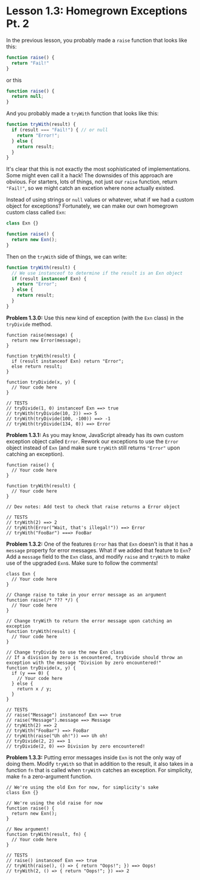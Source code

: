 # Lesson 1.3: Homegrown Exceptions Pt. 2

In the previous lesson, you probably made a `raise` function that looks like this:

```javascript
function raise() {
  return "Fail!"
}
```

or this

```javascript
function raise() {
  return null;
}
```

And you probably made a `tryWith` function that looks like this:

```javascript
function tryWith(result) {
  if (result === "Fail!") { // or null
    return "Error!";
  } else {
    return result;
  }
}
```

It's clear that this is not exactly the most sophisticated of implementations. Some might even call it a hack! The downsides of this approach are obvious. For starters, lots of things, not just our `raise` function, return `"Fail!"`, so we might catch an excetion where none actually existed.

Instead of using strings or `null` values or whatever, what if we had a custom object for exceptions? Fortunately, we can make our own homegrown custom class called `Exn`:

```javascript
class Exn {}

function raise() {
  return new Exn(); 
}
```

Then on the `tryWith` side of things, we can write:

```javascript
function tryWith(result) {
  // We use instanceof to determine if the result is an Exn object
  if (result instanceof Exn) {
    return "Error";
  } else {
    return result;
  }
}
```

**Problem 1.3.0:** Use this new kind of exception (with the `Exn` class) in the `tryDivide` method.

```problem
function raise(message) {
  return new Error(message);
}

function tryWith(result) {
  if (result instanceof Exn) return "Error";
  else return result;
}

function tryDivide(x, y) {
  // Your code here
}

// TESTS
// tryDivide(1, 0) instanceof Exn ==> true
// tryWith(tryDivide(10, 2)) ==> 5
// tryWith(tryDivide(100, -100)) ==> -1
// tryWith(tryDivide(134, 0)) ==> Error
```

**Problem 1.3.1:** As you may know, JavaScript already has its own custom exception object called `Error`. Rework our exceptions to use the `Error` object instead of `Exn` (and make sure `tryWith` still returns `"Error"` upon catching an exception).

```problem
function raise() {
  // Your code here
}

function tryWith(result) {
  // Your code here
}

// Dev notes: Add test to check that raise returns a Error object

// TESTS
// tryWith(2) ==> 2
// tryWith(Error("Wait, that's illegal!")) ==> Error
// tryWith("FooBar") ===> FooBar
```

**Problem 1.3.2:** One of the features `Error` has that `Exn` doesn't is that it has a `message` property for error messages. What if we added that feature to `Exn`? Add a `message` field to the `Exn` class, and modify `raise` and `tryWith` to make use of the upgraded `Exn`s. Make sure to follow the comments!

```problem
class Exn {
  // Your code here
}

// Change raise to take in your error message as an argument
function raise(/* ??? */) {
  // Your code here
}

// Change tryWith to return the error message upon catching an exception
function tryWith(result) {
  // Your code here
}

// Change tryDivide to use the new Exn class
// If a division by zero is encountered, tryDivide should throw an exception with the message "Division by zero encountered!"
function tryDivide(x, y) {
  if (y === 0) {
    // Your code here
  } else {
    return x / y;
  }
}

// TESTS
// raise("Message") instanceof Exn ==> true
// raise("Message").message ==> Message
// tryWith(2) ==> 2
// tryWith("FooBar") ==> FooBar
// tryWith(raise("Uh oh!")) ==> Uh oh!
// tryDivide(2, 2) ==> 1
// tryDivide(2, 0) ==> Division by zero encountered!
```

**Problem 1.3.3:** Putting error messages inside `Exn` is not the only way of doing them. Modify `tryWith` so that in addition to the result, it also takes in a function `fn` that is called when `tryWith` catches an exception. For simplicity, make `fn` a zero-argument function.

```problem
// We're using the old Exn for now, for simplicity's sake
class Exn {} 

// We're using the old raise for now
function raise() {
  return new Exn();
}

// New argument!
function tryWith(result, fn) { 
  // Your code here
}

// TESTS
// raise() instanceof Exn ==> true
// tryWith(raise(), () => { return "Oops!"; }) ==> Oops!
// tryWith(2, () => { return "Oops!"; }) ==> 2
```
